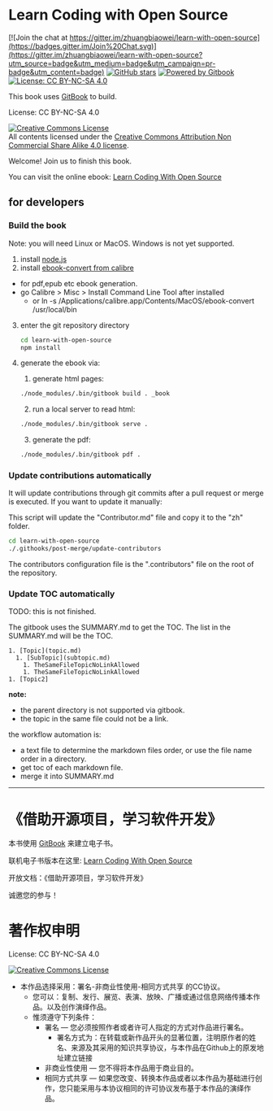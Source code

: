 ﻿# Learn Coding with Open Source

[![Join the chat at https://gitter.im/zhuangbiaowei/learn-with-open-source](https://badges.gitter.im/Join%20Chat.svg)](https://gitter.im/zhuangbiaowei/learn-with-open-source?utm_source=badge&utm_medium=badge&utm_campaign=pr-badge&utm_content=badge)
[![GitHub stars](https://img.shields.io/github/stars/zhuangbiaowei/learn-with-open-source.svg?label=github%20stars)](https://github.com/zhuangbiaowei/learn-with-open-source)
[![Powered by Gitbook](https://img.shields.io/badge/Powered%20by-Gitbook-blue)](https://www.gitbook.com)
[![License: CC BY-NC-SA 4.0](https://img.shields.io/badge/License-CC%20BY--NC--SA%204.0-lightgrey.svg)](https://creativecommons.org/licenses/by-nc-sa/4.0/)

This book uses [GitBook](https://www.gitbook.com) to build.

License: CC BY-NC-SA 4.0

<a rel="license" href="http://creativecommons.org/licenses/by-nc-sa/4.0/"><img alt="Creative Commons License" style="border-width:0" src="https://i.creativecommons.org/l/by-nc-sa/4.0/88x31.png" /></a><br />All contents licensed under the <a rel="license" href="http://creativecommons.org/licenses/by-nc-sa/4.0/"> Creative Commons Attribution Non Commercial Share Alike 4.0 license</a>.

Welcome! Join us to finish this book.

You can visit the online ebook: [Learn Coding With Open Source](https://zhuangbiaowei.gitbook.io/learn-with-open-source/)


##  for developers

### Build the book
Note: you will need Linux or MacOS. Windows is not yet supported.

1. install [node.js](https://nodejs.org)
2. install [ebook-convert from calibre](http://calibre-ebook.com/download)
  * for pdf,epub etc ebook generation.
  * go Calibre > Misc > Install Command Line Tool after installed
    * or ln -s /Applications/calibre.app/Contents/MacOS/ebook-convert /usr/local/bin
3. enter the git repository directory

    ```bash
    cd learn-with-open-source
    npm install
    ```
4. generate the ebook via:
   1. generate html pages:

    ```bash
    ./node_modules/.bin/gitbook build . _book
    ```
   2. run a local server to read html:

    ```bash
    ./node_modules/.bin/gitbook serve .
    ```
   3. generate the pdf:

    ```bash
    ./node_modules/.bin/gitbook pdf .
    ```

### Update contributions automatically

It will update contributions through git commits after a pull request or merge is executed.
If you want to update it manually:

This script will update the "Contributor.md" file and copy it to the "zh" folder.

```bash
cd learn-with-open-source
./.githooks/post-merge/update-contributors

```

The contributors configuration file is the ".contributors" file
on the root of the repository.

### Update TOC automatically

TODO: this is not finished.

The gitbook uses the SUMMARY.md to get the TOC.
The list in the SUMMARY.md will be the TOC.

```
1. [Topic](topic.md)
  1. [SubTopic](subtopic.md)
    1. TheSameFileTopicNoLinkAllowed
    1. TheSameFileTopicNoLinkAllowed
1. [Topic2]
```

**note:**

* the parent directory is not supported via gitbook.
* the topic in the same file could not be a link.

the workflow automation is:

* a text file to determine the markdown files order,
  or use the file name order in a directory.
* get toc of each markdown file.
* merge it into SUMMARY.md

---------

# 《借助开源项目，学习软件开发》

本书使用 [GitBook](https://www.gitbook.com) 来建立电子书。

联机电子书版本在这里: [Learn Coding With Open Source](https://zhuangbiaowei.gitbook.io/learn-with-open-source/)

开放文档：《借助开源项目，学习软件开发》

诚邀您的参与！

# 著作权申明
License: CC BY-NC-SA 4.0

<a rel="license" href="http://creativecommons.org/licenses/by-nc-sa/4.0/"><img alt="Creative Commons License" style="border-width:0" src="https://i.creativecommons.org/l/by-nc-sa/4.0/88x31.png" /></a>
-   本作品选择采用：署名-非商业性使用-相同方式共享 的CC协议。
    -   您可以：复制、发行、展览、表演、放映、广播或通过信息网络传播本作品。以及创作演绎作品。
    -   惟须遵守下列条件：
        -   署名 — 您必须按照作者或者许可人指定的方式对作品进行署名。
            -   署名方式为：在转载或新作品开头的显著位置，注明原作者的姓名、来源及其采用的知识共享协议，与本作品在Github上的原发地址建立链接
        -   非商业性使用 — 您不得将本作品用于商业目的。
        -   相同方式共享 — 如果您改变、转换本作品或者以本作品为基础进行创作，您只能采用与本协议相同的许可协议发布基于本作品的演绎作品。
